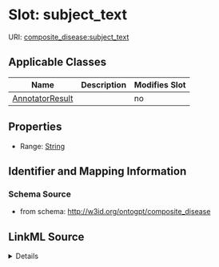 

# Slot: subject_text

URI: [composite_disease:subject_text](http://w3id.org/ontogpt/composite_disease/subject_text)



<!-- no inheritance hierarchy -->





## Applicable Classes

| Name | Description | Modifies Slot |
| --- | --- | --- |
| [AnnotatorResult](AnnotatorResult.md) |  |  no  |







## Properties

* Range: [String](String.md)





## Identifier and Mapping Information







### Schema Source


* from schema: http://w3id.org/ontogpt/composite_disease




## LinkML Source

<details>
```yaml
name: subject_text
from_schema: http://w3id.org/ontogpt/composite_disease
rank: 1000
alias: subject_text
owner: AnnotatorResult
domain_of:
- AnnotatorResult
range: string

```
</details>